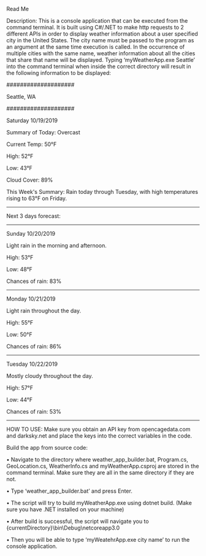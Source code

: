 ﻿Read Me

Description:
This is a console application that can be executed from the command terminal. It is built using C#/.NET
to make http requests to 2 different APIs in order to display weather information about a user specified
city in the United States. The city name must be passed to the program as an argument at the same time
execution is called. In the occurrence of multiple cities with the same name, weather information about all
the cities that share that name will be displayed.
Typing ‘myWeatherApp.exe Seattle’ into the command terminal when inside the correct
directory will result in the following information to be displayed:

####################

Seattle, WA

####################

Saturday 10/19/2019

Summary of Today: Overcast

Current Temp: 50°F

High: 52°F

Low: 43°F

Cloud Cover: 89%

This Week's Summary: Rain today through Tuesday, with high temperatures rising to 63°F on Friday.

--------------------

Next 3 days forecast:

-------------------

Sunday 10/20/2019

Light rain in the morning and afternoon.

High: 53°F

Low: 48°F

Chances of rain: 83%

-------------------

Monday 10/21/2019

Light rain throughout the day.

High: 55°F

Low: 50°F

Chances of rain: 86%

-------------------

Tuesday 10/22/2019

Mostly cloudy throughout the day.

High: 57°F

Low: 44°F

Chances of rain: 53%

**********************************************

HOW TO USE:
Make sure you obtain an API key from opencagedata.com and darksky.net and place the keys into the correct variables in the code.

Build the app from source code:

• Navigate to the directory where weather_app_builder.bat, Program.cs, GeoLocation.cs,
WeatherInfo.cs and myWeatherApp.csproj are stored in the command terminal. Make sure they
are all in the same directory if they are not.

• Type ‘weather_app_builder.bat’ and press Enter.

• The script will try to build myWeatherApp.exe using dotnet build. (Make sure you have .NET
installed on your machine)

• After build is successful, the script will navigate you to
{currentDirectory}\bin\Debug\netcoreapp3.0

• Then you will be able to type ‘myWeatehrApp.exe city name’ to run the console
application.
